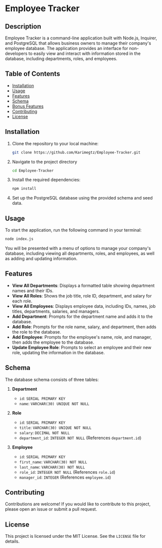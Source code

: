 # Employee Tracker

## Description

Employee Tracker is a command-line application built with Node.js, Inquirer, and PostgreSQL that allows business owners to manage their company's employee database. The application provides an interface for non-developers to easily view and interact with information stored in the database, including departments, roles, and employees.

## Table of Contents

- [Installation](#installation)
- [Usage](#usage)
- [Features](#features)
- [Schema](#schema)
- [Bonus Features](#bonus-features)
- [Contributing](#contributing)
- [License](#license)

## Installation

1. Clone the repository to your local machine:
   ```bash
   git clone https://github.com/Karimegtz/Employee-Tracker.git
2. Navigate to the project directory
   ```bash
   cd Employee-Tracker
3. Install the required dependencies:
   ```bash
   npm install
4. Set up the PostgreSQL database using the provided schema and seed data.

## Usage

To start the application, run the following command in your terminal:

```bash
node index.js
```
You will be presented with a menu of options to manage your company's database, including viewing all departments, roles, and employees, as well as adding and updating information.

## Features

- **View All Departments**: Displays a formatted table showing department names and their IDs.
- **View All Roles**: Shows the job title, role ID, department, and salary for each role.
- **View All Employees**: Displays employee data, including IDs, names, job titles, departments, salaries, and managers.
- **Add Department**: Prompts for the department name and adds it to the database.
- **Add Role**: Prompts for the role name, salary, and department, then adds the role to the database.
- **Add Employee**: Prompts for the employee's name, role, and manager, then adds the employee to the database.
- **Update Employee Role**: Prompts to select an employee and their new role, updating the information in the database.


## Schema

The database schema consists of three tables:

1. **Department**
   - `id`: `SERIAL PRIMARY KEY`
   - `name`: `VARCHAR(30) UNIQUE NOT NULL`

2. **Role**
   - `id`: `SERIAL PRIMARY KEY`
   - `title`: `VARCHAR(30) UNIQUE NOT NULL`
   - `salary`: `DECIMAL NOT NULL`
   - `department_id`: `INTEGER NOT NULL` (References `department.id`)

3. **Employee**
   - `id`: `SERIAL PRIMARY KEY`
   - `first_name`: `VARCHAR(30) NOT NULL`
   - `last_name`: `VARCHAR(30) NOT NULL`
   - `role_id`: `INTEGER NOT NULL` (References `role.id`)
   - `manager_id`: `INTEGER` (References `employee.id`)

## Contributing

Contributions are welcome! If you would like to contribute to this project, please open an issue or submit a pull request.

## License

This project is licensed under the MIT License. See the `LICENSE` file for details.
